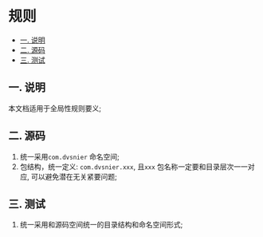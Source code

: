 # 规则

- [一. 说明](#一-说明)
- [二. 源码](#二-源码)
- [三. 测试](#三-测试)

## 一. 说明

本文档适用于全局性规则要义;

## 二. 源码

1. 统一采用`com.dvsnier` 命名空间;
2. 包结构，统一定义: `com.dvsnier.xxx`, 且`xxx` 包名称一定要和目录层次一一对应, 可以避免潜在无关紧要问题;

## 三. 测试

1. 统一采用和源码空间统一的目录结构和命名空间形式;
